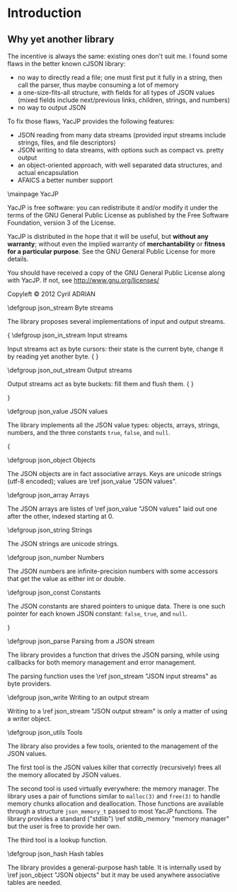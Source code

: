 # Introduction

## Why yet another library

The incentive is always the same: existing ones don't suit me. I found
some flaws in the better known cJSON library:

 * no way to directly read a file; one must first put it fully in a
   string, then call the parser, thus maybe consuming a lot of memory
 * a one-size-fits-all structure, with fields for all types of JSON
   values (mixed fields include next/previous links, children,
   strings, and numbers)
 * no way to output JSON

To fix those flaws, YacJP provides the following features:

 * JSON reading from many data streams (provided input streams include
   strings, files, and file descriptors)
 * JSON writing to data streams, with options such as compact
   vs. pretty output
 * an object-oriented approach, with well separated data structures,
   and actual encapsulation
 * AFAICS a better number support


\mainpage YacJP

YacJP is free software: you can redistribute it and/or modify it under
the terms of the GNU General Public License as published by the Free
Software Foundation, version 3 of the License.

YacJP is distributed in the hope that it will be useful, but __without
any warranty__; without even the implied warranty of
__merchantability__ or __fitness for a particular purpose__.  See the
GNU General Public License for more details.

You should have received a copy of the GNU General Public License
along with YacJP.  If not, see http://www.gnu.org/licenses/

Copyleft © 2012 Cyril ADRIAN


\defgroup json_stream Byte streams

The library proposes several implementations of input and output
streams.

\{
\defgroup json_in_stream Input streams

Input streams act as byte cursors: their state is the current byte,
change it by reading yet another byte.
\{
\}

\defgroup json_out_stream Output streams

Output streams act as byte buckets: fill them and flush them.
\{
\}

\}


\defgroup json_value JSON values

The library implements all the JSON value types: objects, arrays,
strings, numbers, and the three constants `true`, `false`, and `null`.

\{

\defgroup json_object Objects

The JSON objects are in fact associative arrays. Keys are unicode
strings (utf-8 encoded); values are \ref json_value "JSON values".

\defgroup json_array Arrays

The JSON arrays are listes of \ref json_value "JSON values" laid out
one after the other, indexed starting at 0.

\defgroup json_string Strings

The JSON strings are unicode strings.

\defgroup json_number Numbers

The JSON numbers are infinite-precision numbers with some accessors
that get the value as either int or double.

\defgroup json_const Constants

The JSON constants are shared pointers to unique data. There is one
such pointer for each known JSON constant: `false`, `true`, and
`null`.

\}

\defgroup json_parse Parsing from a JSON stream

The library provides a function that drives the JSON parsing, while
using callbacks for both memory management and error management.

The parsing function uses the \ref json_stream "JSON input streams" as
byte providers.

\defgroup json_write Writing to an output stream

Writing to a \ref json_stream "JSON output stream" is only a matter of
using a writer object.


\defgroup json_utils Tools

The library also provides a few tools, oriented to the management of
the JSON values.

The first tool is the JSON values killer that correctly (recursively)
frees all the memory allocated by JSON values.

The second tool is used virtually everywhere: the memory manager. The
library uses a pair of functions similar to `malloc(3)` and `free(3)`
to handle memory chunks allocation and deallocation. Those functions
are available through a structure `json_memory_t` passed to most YacJP
functions. The library provides a standard ("stdlib") \ref
stdlib_memory "memory manager" but the user is free to provide her
own.

The third tool is a lookup function.


\defgroup json_hash Hash tables

The library provides a general-purpose hash table. It is internally
used by \ref json_object "JSON objects" but it may be used anywhere
associative tables are needed.
